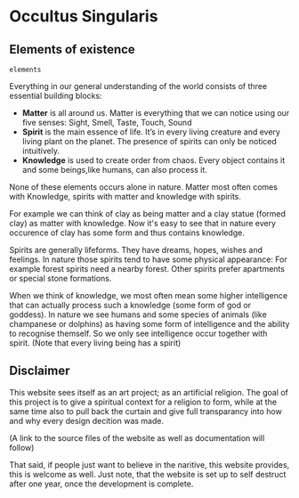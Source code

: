 # Occultus Singularis

## Elements of existence

```
elements
```

Everything in our general understanding of the world consists of three essential
building blocks:

* **Matter** is all around us. Matter is everything that we can notice using our
  five senses: Sight, Smell, Taste, Touch, Sound
* **Spirit** is the main essence of life. It’s in every living creature and every
  living plant on the planet. The presence of spirits can only be noticed
  intuitively.
* **Knowledge** is used to create order from chaos. Every object contains it and
  some beings,like humans, can also process it.

None of these elements occurs alone in nature. Matter  most often comes with
Knowledge, spirits with matter and knowledge with spirits.

For example we can think of clay as being matter and a clay statue (formed clay)
as matter with knowledge. Now it's easy to see that in nature every occurence of
clay has some form and thus contains knowledge.

Spirits are generally lifeforms. They have dreams, hopes, wishes and feelings.
In nature those spirits tend to have some physical appearance: For example
forest spirits need a nearby forest. Other spirits prefer apartments or special
stone formations.

When we think of knowledge, we most often mean some higher intelligence that can
actually process such a knowledge (some form of god or goddess). In nature we
see humans and some species of animals (like champanese or dolphins) as having
some form of intelligence and the ability to recognise themself. So we only see intelligence occur together with spirit. (Note that every living being has a
spirit)

## Disclaimer

This website sees itself as an art project; as an artificial religion. The goal
of this project is to give a spiritual context for a religion to form, while at
the same time also to pull back the curtain and give full transparancy into how 
and why every design decition was made.

(A link to the source files of the website as well as documentation will follow)

That said, if people just want to believe in the naritive, this website provides,
this  is welcome as well. Just note, that the website is set up to self destruct
after one year, once the development is complete.